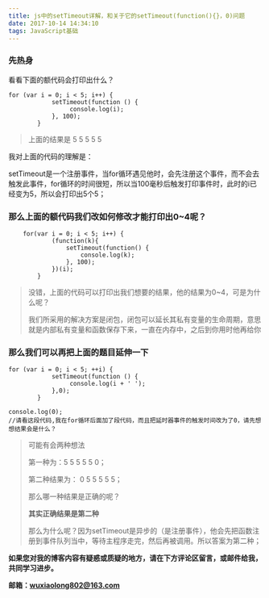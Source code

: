 ```yaml
---
title: js中的setTimeout详解，和关于它的setTimeout(function(){}，0)问题
date: 2017-10-14 14:34:10
tags: JavaScript基础
---
```

### 先热身
看看下面的额代码会打印出什么？

```
for (var i = 0; i < 5; i++) {
		  	setTimeout(function () {
		   		 console.log(i);
		  	}, 100);
		}
```

> 上面的结果是 5  5  5  5  5
 
我对上面的代码的理解是：

setTimeout是一个注册事件，当for循环遇见他时，会先注册这个事件，而不会去触发此事件，for循环的时间很短，所以当100毫秒后触发打印事件时，此时的i已经变为5，所以会打印出5个5；

### 那么上面的额代码我们改如何修改才能打印出0~4呢？

```
	for(var i = 0; i < 5; i++) {
			(function(k){				
				setTimeout(function() {
					console.log(k);
				}, 100);
			})(i);
		}
```

> 没错，上面的代码可以打印出我们想要的结果，他的结果为0~4，可是为什么呢？
> 
> 我们所采用的解决方案是闭包，闭包可以延长其私有变量的生命周期，意思就是内部私有变量和函数保存下来，一直在内存中，之后到你用时他再给你

### 那么我们可以再把上面的题目延伸一下

```
for (var i = 0; i < 5; ++i) {
		  	setTimeout(function () {
		   		 console.log(i + ' ');
		  	},0);
		}
		
console.log(0);
//请看这段代码,我在for循环后面加了段代码，而且把延时器事件的触发时间改为了0，请先想想结果会是什么？
```

> 可能有会两种想法
> 
> 第一种为：5  5  5  5   5  0；
> 
> 第二种结果为： 0 5  5  5  5   5；
> 
> 那么哪一种结果是正确的呢？
> 
> **其实正确结果是第二种**
> 
> 那么为什么呢？因为setTimeout是异步的（是注册事件），他会先把函数注册到事件队列当中，等待主程序走完，然后再被调用。所以答案为第二种；

**如果您对我的博客内容有疑惑或质疑的地方，请在下方评论区留言，或邮件给我，共同学习进步。**

**邮箱：wuxiaolong802@163.com**







